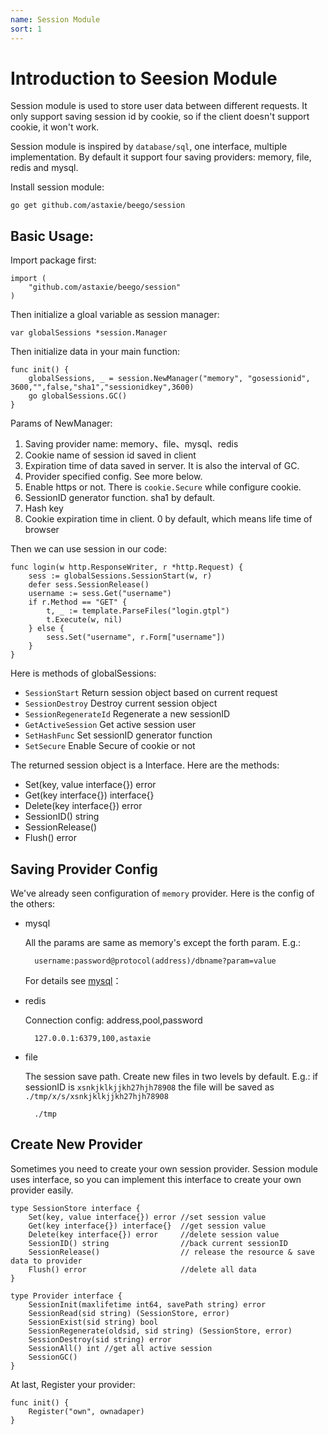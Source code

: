 ```yaml
---
name: Session Module
sort: 1
---
```


# Introduction to Seesion Module

Session module is used to store user data between different requests. It only support saving session id by cookie, so if the client doesn't support cookie, it won't work.

Session module is inspired by `database/sql`, one interface, multiple implementation. By default it support four saving providers: memory, file, redis and mysql.

Install session module:

	go get github.com/astaxie/beego/session

## Basic Usage:

Import package first:

	import (
		"github.com/astaxie/beego/session"
	)

Then initialize a gloal variable as session manager:

	var globalSessions *session.Manager
	
Then initialize data in your main function:

	func init() {
		globalSessions, _ = session.NewManager("memory", "gosessionid", 3600,"",false,"sha1","sessionidkey",3600)
		go globalSessions.GC()
	}
			
Params of NewManager:

1. Saving provider name: memory、file、mysql、redis
2. Cookie name of session id saved in client
3. Expiration time of data saved in server. It is also the interval of GC.
4. Provider specified config. See more below.
5. Enable https or not. There is `cookie.Secure` while configure cookie.
6. SessionID generator function. sha1 by default.
7. Hash key
8. Cookie expiration time in client. 0 by default, which means life time of browser

Then we can use session in our code:

	func login(w http.ResponseWriter, r *http.Request) {
		sess := globalSessions.SessionStart(w, r)
		defer sess.SessionRelease()
		username := sess.Get("username")
		if r.Method == "GET" {
			t, _ := template.ParseFiles("login.gtpl")
			t.Execute(w, nil)
		} else {
			sess.Set("username", r.Form["username"])
		}
	}

Here is methods of globalSessions:

- `SessionStart` Return session object based on current request
- `SessionDestroy` Destroy current session object
- `SessionRegenerateId` Regenerate a new sessionID
- `GetActiveSession` Get active session user
- `SetHashFunc` Set sessionID generator function
- `SetSecure` Enable Secure of cookie or not

The returned session object is a Interface. Here are the methods:

* Set(key, value interface{}) error 
* Get(key interface{}) interface{}  
* Delete(key interface{}) error     
* SessionID() string                
* SessionRelease()                  
* Flush() error

## Saving Provider Config

We've already seen configuration of `memory` provider. Here is the config of the others:

- mysql

  All the params are same as memory's except the forth param. E.g.: 
	
		username:password@protocol(address)/dbname?param=value

  For details see [mysql](https://github.com/go-sql-driver/mysql#dsn-data-source-name)：

- redis

  Connection config: address,pool,password
	
		127.0.0.1:6379,100,astaxie
		
- file

  The session save path. Create new files in two levels by default.  E.g.: if sessionID is `xsnkjklkjjkh27hjh78908` the file will be saved as `./tmp/x/s/xsnkjklkjjkh27hjh78908`

		./tmp

## Create New Provider

Sometimes you need to create your own session provider. Session module uses interface, so you can implement this interface to create your own provider easily.

	type SessionStore interface {
		Set(key, value interface{}) error //set session value
		Get(key interface{}) interface{}  //get session value
		Delete(key interface{}) error     //delete session value
		SessionID() string                //back current sessionID
		SessionRelease()                  // release the resource & save data to provider
		Flush() error                     //delete all data
	}
	
	type Provider interface {
		SessionInit(maxlifetime int64, savePath string) error
		SessionRead(sid string) (SessionStore, error)
		SessionExist(sid string) bool
		SessionRegenerate(oldsid, sid string) (SessionStore, error)
		SessionDestroy(sid string) error
		SessionAll() int //get all active session
		SessionGC()
	}	

At last, Register your provider:

	func init() {
		Register("own", ownadaper)
	}
						
